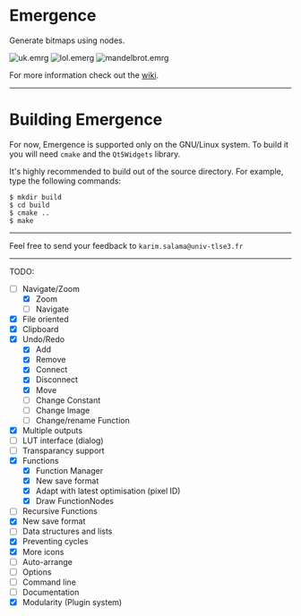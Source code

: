 # Emergence
Generate bitmaps using nodes.

![uk.emrg](https://image.ibb.co/eCYhey/uk2.png)
![lol.emerg](https://i.imgur.com/dY8D2aa.png)
![mandelbrot.emrg](https://i.imgur.com/1fQAxWw.png)

For more information check out the [wiki](https://github.com/bsella/Emergence/wiki).

---

# Building Emergence
For now, Emergence is supported only on the GNU/Linux system. To build it you will need `cmake` and the `Qt5Widgets` library.

It's highly recommended to build out of the source directory. For example, type the following commands:

    $ mkdir build
	$ cd build
	$ cmake ..
	$ make

---

Feel free to send your feedback to `karim.salama@univ-tlse3.fr`

---

TODO:
- [ ] Navigate/Zoom
  - [x] Zoom
  - [ ] Navigate
- [x] File oriented
- [x] Clipboard
- [x] Undo/Redo
  - [x] Add
  - [x] Remove
  - [x] Connect
  - [x] Disconnect
  - [x] Move
  - [ ] Change Constant
  - [ ] Change Image
  - [ ] Change/rename Function
- [x] Multiple outputs
- [ ] LUT interface (dialog)
- [ ] Transparancy support
- [x] Functions
  - [x] Function Manager
  - [x] New save format
  - [x] Adapt with latest optimisation (pixel ID)
  - [x] Draw FunctionNodes
- [ ] Recursive Functions
- [x] New save format
- [ ] Data structures and lists
- [x] Preventing cycles
- [x] More icons
- [ ] Auto-arrange
- [ ] Options
- [ ] Command line
- [ ] Documentation
- [x] Modularity (Plugin system)
